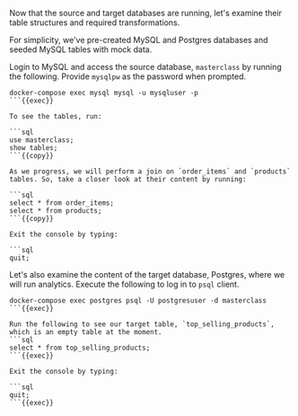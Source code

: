 Now that the source and target databases are running, let's examine their table structures and required transformations.

For simplicity, we've pre-created MySQL and Postgres databases and seeded MySQL tables with mock data.

Login to MySQL and access the source database, `masterclass` by running the following. Provide `mysqlpw` as the password when prompted.

```
docker-compose exec mysql mysql -u mysqluser -p
```{{exec}}

To see the tables, run:

```sql
use masterclass;
show tables;
```{{copy}}

As we progress, we will perform a join on `order_items` and `products` tables. So, take a closer look at their content by running:

```sql
select * from order_items;
select * from products;
```{{copy}}

Exit the console by typing:

```sql
quit;
```

Let's also examine the content of the target database, Postgres, where we will run analytics. Execute the following to log in to `psql` client.

```
docker-compose exec postgres psql -U postgresuser -d masterclass
```{{exec}}

Run the following to see our target table, `top_selling_products`, which is an empty table at the moment.
```sql
select * from top_selling_products;
```{{exec}}

Exit the console by typing:

```sql
quit;
```{{exec}}


